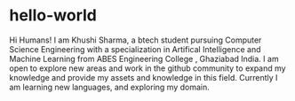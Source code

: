 # hello-world

Hi Humans!
I am Khushi Sharma, a btech student pursuing Computer Science Engineering with a specialization in Artifical Intelligence and Machine Learning from ABES Engineering College , Ghaziabad India. I am open to explore new areas and work in the github community to expand my knowledge and provide my assets and knowledge in this field.
Currently I am learning new languages, and exploring my domain. 
